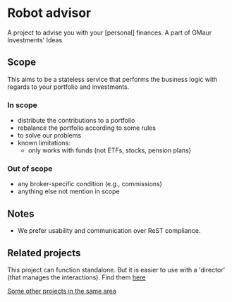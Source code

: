 # Robot advisor

A project to advise you with your [personal] finances. A part of GMaur Investments' Ideas

## Scope

This aims to be a stateless service that performs the business logic with regards to your portfolio and investments.

### In scope

  - distribute the contributions to a portfolio
  - rebalance the portfolio according to some rules
  - to solve our problems
  - known limitations:
    - only works with funds (not ETFs, stocks, pension plans)
  
### Out of scope

  - any broker-specific condition (e.g., commissions)
  - anything else not mention in scope 
  
  
## Notes

  - We prefer usability and communication over ReST compliance.


## Related projects

This project can function standalone.
But it is easier to use with a 'director' (that manages the interactions). 
Find them [here](https://github.com/search?utf8=%E2%9C%93&q=topic%3Ainvestment+org%3AGMaur+fork%3Atrue+director&type=)

[Some other projects in the same area](https://github.com/search?q=topic%3Ainvesting+org%3AGMaur+fork%3Atrue)

